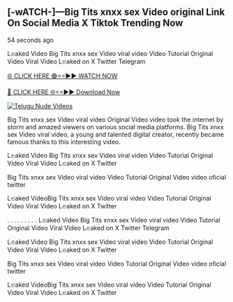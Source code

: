 ## [-wATCH-]—Big Tits xnxx sex Video original Link On Social Media X Tiktok Trending Now


54 seconds ago

L𝚎aked Video Big Tits xnxx sex Video viral video Video Tutorial Original Video Viral Video L𝚎aked on X Twitter Telegram

[🌐 CLICK HERE 🟢==►► WATCH NOW](https://azvirallink.blogspot.com/2025/01/viral-video-new-year-2025.html)

[🔴 CLICK HERE 🌐==►► Download Now](https://azvirallink.blogspot.com/2025/01/viral-video-new-year-2025.html)

[![Telugu Nude Videos](https://i.imgur.com/6ooyjBv.gif)](https://azvirallink.blogspot.com/2025/01/viral-video-new-year-2025.html)

Big Tits xnxx sex Video viral video Original Video video took the internet by storm and amazed viewers on various social media platforms. Big Tits xnxx sex Video viral video, a young and talented digital creator, recently became famous thanks to this interesting video.

L𝚎aked Video Big Tits xnxx sex Video viral video Video Tutorial Original Video Viral Video L𝚎aked on X Twitter

Big Tits xnxx sex Video viral video Video Tutorial Original Video video oficial twitter

L𝚎aked VideoBig Tits xnxx sex Video viral video Video Tutorial Original Video Viral Video L𝚎aked on X Twitter

. . . . . . . . . L𝚎aked Video Big Tits xnxx sex Video viral video Video Tutorial Original Video Viral Video L𝚎aked on X Twitter Telegram

L𝚎aked Video Big Tits xnxx sex Video viral video Video Tutorial Original Video Viral Video L𝚎aked on X Twitter

Big Tits xnxx sex Video viral video Video Tutorial Original Video video oficial twitter

L𝚎aked VideoBig Tits xnxx sex Video viral video Video Tutorial Original Video Viral Video L𝚎aked on X Twitter